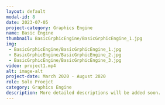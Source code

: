 ```yaml
---
layout: default
modal-id: 8
date: 2023-07-05
project-category: Graphics Engine
name: Basic Engine
thumbnail: BasicGrphicEngine/BasicGrphicEngine_1.jpg
img: 
 - BasicGrphicEngine/BasicGrphicEngine_1.jpg
 - BasicGrphicEngine/BasicGrphicEngine_2.jpg
 - BasicGrphicEngine/BasicGrphicEngine_3.jpg
video: project1.mp4
alt: image-alt
project-date: March 2020 - August 2020
role: Solo Proejct
category: Graphics Engine
description: More detailed descriptions will be added soon. 
---
```

